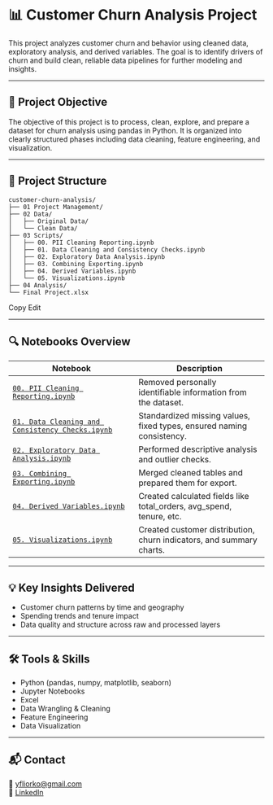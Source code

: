 # 📊 Customer Churn Analysis Project

This project analyzes customer churn and behavior using cleaned data, exploratory analysis, and derived variables. The goal is to identify drivers of churn and build clean, reliable data pipelines for further modeling and insights.

---

## 🎯 Project Objective

The objective of this project is to process, clean, explore, and prepare a dataset for churn analysis using pandas in Python. It is organized into clearly structured phases including data cleaning, feature engineering, and visualization.

---

## 📁 Project Structure

```
customer-churn-analysis/
├── 01 Project Management/
├── 02 Data/
│   ├── Original Data/
│   └── Clean Data/
├── 03 Scripts/
│   ├── 00. PII Cleaning Reporting.ipynb
│   ├── 01. Data Cleaning and Consistency Checks.ipynb
│   ├── 02. Exploratory Data Analysis.ipynb
│   ├── 03. Combining Exporting.ipynb
│   ├── 04. Derived Variables.ipynb
│   └── 05. Visualizations.ipynb
├── 04 Analysis/
└── Final Project.xlsx
```


Copy
Edit



---

## 🔍 Notebooks Overview

| Notebook | Description |
|----------|-------------|
| [`00. PII Cleaning Reporting.ipynb`](./03%20Scripts/00.%20PII%20Cleaning%20Reporting.ipynb) | Removed personally identifiable information from the dataset. |
| [`01. Data Cleaning and Consistency Checks.ipynb`](./03%20Scripts/01.%20Data%20Cleaning%20and%20Consistency%20Checks.ipynb) | Standardized missing values, fixed types, ensured naming consistency. |
| [`02. Exploratory Data Analysis.ipynb`](./03%20Scripts/02.%20Exploratory%20Data%20Analysis.ipynb) | Performed descriptive analysis and outlier checks. |
| [`03. Combining Exporting.ipynb`](./03%20Scripts/03.%20Combining%20Exporting.ipynb) | Merged cleaned tables and prepared them for export. |
| [`04. Derived Variables.ipynb`](./03%20Scripts/04.%20Derived%20Variables.ipynb) | Created calculated fields like total_orders, avg_spend, tenure, etc. |
| [`05. Visualizations.ipynb`](./03%20Scripts/05.%20Visualizations.ipynb) | Created customer distribution, churn indicators, and summary charts. |

---

## 💡 Key Insights Delivered

- Customer churn patterns by time and geography
- Spending trends and tenure impact
- Data quality and structure across raw and processed layers

---

## 🛠 Tools & Skills

- Python (pandas, numpy, matplotlib, seaborn)
- Jupyter Notebooks
- Excel
- Data Wrangling & Cleaning
- Feature Engineering
- Data Visualization

---

## 📬 Contact

📧 [yfliorko@gmail.com](mailto:yfliorko@gmail.com)  
🔗 [LinkedIn](https://www.linkedin.com/in/yuliia-fliorko/)

